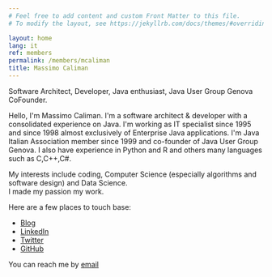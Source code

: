 ```yaml
---
# Feel free to add content and custom Front Matter to this file.
# To modify the layout, see https://jekyllrb.com/docs/themes/#overriding-theme-defaults

layout: home
lang: it
ref: members
permalink: /members/mcaliman
title: Massimo Caliman
---
```


Software Architect, Developer, Java enthusiast, Java User Group Genova CoFounder.

Hello, I'm Massimo Caliman. 
I'm a software architect & developer with a consolidated experience on Java.
I'm working as IT specialist since 1995 and since 1998  almost exclusively of Enterprise Java applications. 
I'm Java Italian Association member since 1999 and co-founder of Java User Group Genova.
I also have experience in Python and R and others many languages such as C,C++,C#.

My interests include coding, Computer Science (especially algorithms and software design) and Data Science.  
I made my passion my work.

Here are a few places to touch base:
* [Blog](https://trueprogramming.com)
* [LinkedIn](https://www.linkedin.com/in/mcaliman)
* [Twitter](http://twitter.com/mcaliman)
* [GitHub](https://github.com/mcaliman)

You can reach me by [email](mailto:mcaliman@gmail.com)
